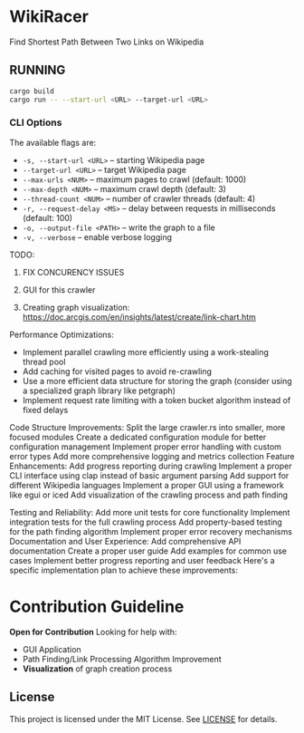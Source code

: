 # WikiRacer
Find Shortest Path Between Two Links on Wikipedia
## RUNNING
```bash
cargo build
cargo run -- --start-url <URL> --target-url <URL>
```

### CLI Options
The available flags are:

* `-s, --start-url <URL>` – starting Wikipedia page
* `--target-url <URL>` – target Wikipedia page
* `--max-urls <NUM>` – maximum pages to crawl (default: 1000)
* `--max-depth <NUM>` – maximum crawl depth (default: 3)
* `--thread-count <NUM>` – number of crawler threads (default: 4)
* `-r, --request-delay <MS>` – delay between requests in milliseconds (default: 100)
* `-o, --output-file <PATH>` – write the graph to a file
* `-v, --verbose` – enable verbose logging

TODO:
1. FIX CONCURENCY ISSUES
1. GUI for this crawler

2. Creating graph visualization: https://doc.arcgis.com/en/insights/latest/create/link-chart.htm


Performance Optimizations:
- Implement parallel crawling more efficiently using a work-stealing thread pool
- Add caching for visited pages to avoid re-crawling
- Use a more efficient data structure for storing the graph (consider using a specialized graph library like petgraph)
- Implement request rate limiting with a token bucket algorithm instead of fixed delays


Code Structure Improvements:
Split the large crawler.rs into smaller, more focused modules
Create a dedicated configuration module for better configuration management
Implement proper error handling with custom error types
Add more comprehensive logging and metrics collection
Feature Enhancements:
Add progress reporting during crawling
Implement a proper CLI interface using clap instead of basic argument parsing
Add support for different Wikipedia languages
Implement a proper GUI using a framework like egui or iced
Add visualization of the crawling process and path finding


Testing and Reliability:
Add more unit tests for core functionality
Implement integration tests for the full crawling process
Add property-based testing for the path finding algorithm
Implement proper error recovery mechanisms
Documentation and User Experience:
Add comprehensive API documentation
Create a proper user guide
Add examples for common use cases
Implement better progress reporting and user feedback
Here's a specific implementation plan to achieve these improvements:

# Contribution Guideline
**Open for Contribution**
Looking for help with:
- GUI Application
- Path Finding/Link Processing Algorithm Improvement
- **Visualization** of graph creation process

## License
This project is licensed under the MIT License. See [LICENSE](LICENSE) for details.